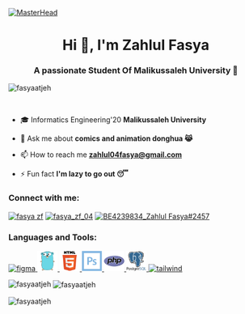 [![MasterHead](https://developers.giphy.com/branch/master/static/api-512d36c09662682717108a38bbb5c57d.gif)](https://rishavchanda.io)
<h1 align="center">Hi 👋, I'm Zahlul Fasya</h1>
<h3 align="center">A passionate Student Of Malikussaleh University 🏫</h3>

<p align="left"> <img src="https://komarev.com/ghpvc/?username=fasyaatjeh&label=Profile%20views&color=0e75b6&style=flat" alt="fasyaatjeh" /> </p>

<p align="left"> <a href="https://twitter.com/" target="blank"><img src="https://img.shields.io/twitter/follow/?logo=twitter&style=for-the-badge" alt="" /></a> </p>

- 🎓 Informatics Engineering'20 **Malikussaleh University**

- 💬 Ask me about **comics and animation donghua 😹**

- 📫 How to reach me **zahlul04fasya@gmail.com**

- ⚡ Fun fact **I'm lazy to go out 😴**

<h3 align="left">Connect with me:</h3>
<p align="left">
<a href="https://fb.com/fasya zf" target="blank"><img align="center" src="https://raw.githubusercontent.com/rahuldkjain/github-profile-readme-generator/master/src/images/icons/Social/facebook.svg" alt="fasya zf" height="30" width="40" /></a>
<a href="https://instagram.com/fasya_zf_04" target="blank"><img align="center" src="https://raw.githubusercontent.com/rahuldkjain/github-profile-readme-generator/master/src/images/icons/Social/instagram.svg" alt="fasya_zf_04" height="30" width="40" /></a>
<a href="https://discord.gg/BE4239834_Zahlul Fasya#2457" target="blank"><img align="center" src="https://raw.githubusercontent.com/rahuldkjain/github-profile-readme-generator/master/src/images/icons/Social/discord.svg" alt="BE4239834_Zahlul Fasya#2457" height="30" width="40" /></a>
</p>

<h3 align="left">Languages and Tools:</h3>
<p align="left"> <a href="https://www.figma.com/" target="_blank" rel="noreferrer"> <img src="https://www.vectorlogo.zone/logos/figma/figma-icon.svg" alt="figma" width="40" height="40"/> </a> <a href="https://golang.org" target="_blank" rel="noreferrer"> <img src="https://raw.githubusercontent.com/devicons/devicon/master/icons/go/go-original.svg" alt="go" width="40" height="40"/> </a> <a href="https://www.w3.org/html/" target="_blank" rel="noreferrer"> <img src="https://raw.githubusercontent.com/devicons/devicon/master/icons/html5/html5-original-wordmark.svg" alt="html5" width="40" height="40"/> </a> <a href="https://www.photoshop.com/en" target="_blank" rel="noreferrer"> <img src="https://raw.githubusercontent.com/devicons/devicon/master/icons/photoshop/photoshop-line.svg" alt="photoshop" width="40" height="40"/> </a> <a href="https://www.php.net" target="_blank" rel="noreferrer"> <img src="https://raw.githubusercontent.com/devicons/devicon/master/icons/php/php-original.svg" alt="php" width="40" height="40"/> </a> <a href="https://www.postgresql.org" target="_blank" rel="noreferrer"> <img src="https://raw.githubusercontent.com/devicons/devicon/master/icons/postgresql/postgresql-original-wordmark.svg" alt="postgresql" width="40" height="40"/> </a> <a href="https://tailwindcss.com/" target="_blank" rel="noreferrer"> <img src="https://www.vectorlogo.zone/logos/tailwindcss/tailwindcss-icon.svg" alt="tailwind" width="40" height="40"/> </a> </p>

<p><img align="left" src="https://github-readme-stats.vercel.app/api/top-langs?username=fasyaatjeh&show_icons=true&locale=en&layout=compact" alt="fasyaatjeh" /></p>

<p>&nbsp;<img align="center" src="https://github-readme-stats.vercel.app/api?username=fasyaatjeh&show_icons=true&locale=en" alt="fasyaatjeh" /></p>

<p><img align="center" src="https://github-readme-streak-stats.herokuapp.com/?user=fasyaatjeh&" alt="fasyaatjeh" /></p>
